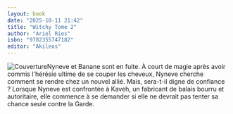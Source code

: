 ```yaml
---
layout: book
date: "2025-10-11 21:42"
title: "Witchy Tome 2"
author: "Ariel Ries"
isbn: "9782355747182"
editor: "Akileos"
---
```

![Couverture](/img/9782355747182.jpeg)Nyneve et Banane sont en fuite. À court de magie après avoir commis l'hérésie ultime de se couper les cheveux, Nyneve cherche comment se rendre chez un nouvel allié. Mais, sera-t-il digne de confiance ? Lorsque Nyneve est confrontée à Kaveh, un fabricant de balais bourru et autoritaire, elle commence à se demander si elle ne devrait pas tenter sa chance seule contre la Garde.